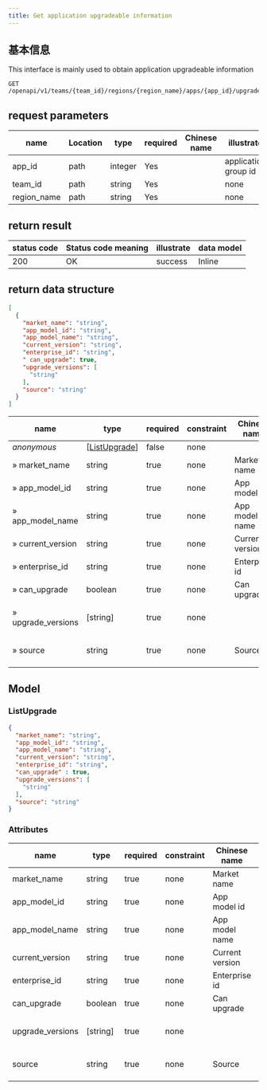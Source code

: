 ```yaml
---
title: Get application upgradeable information
---
```


## 基本信息

This interface is mainly used to obtain application upgradeable information

```shell title="请求路径"
GET /openapi/v1/teams/{team_id}/regions/{region_name}/apps/{app_id}/upgrade
```

## request parameters

| name                             | Location | type    | required | Chinese name | illustrate           |
| -------------------------------- | -------- | ------- | -------- | ------------ | -------------------- |
| app_id      | path     | integer | Yes      |              | application group id |
| team_id     | path     | string  | Yes      |              | none                 |
| region_name | path     | string  | Yes      |              | none                 |

## return result

| status code | Status code meaning | illustrate | data model |
| ----------- | ------------------- | ---------- | ---------- |
| 200         | OK                  | success    | Inline     |

## return data structure

```json title="响应示例"
[
  {
    "market_name": "string",
    "app_model_id": "string",
    "app_model_name": "string",
    "current_version": "string",
    "enterprise_id": "string",
    " can_upgrade": true,
    "upgrade_versions": [
      "string"
    ],
    "source": "string"
  }
]
```

| name                                                       | type                                                                                    | required | constraint | Chinese name    | illustrate                   |
| ---------------------------------------------------------- | --------------------------------------------------------------------------------------- | -------- | ---------- | --------------- | ---------------------------- |
| _anonymous_                                                | [[ListUpgrade](#schemalistupgrade)] | false    | none       |                 | none                         |
| » market_name                         | string                                                                                  | true     | none       | Market name     | app store name               |
| » app_model_id   | string                                                                                  | true     | none       | App model id    | application model id         |
| » app_model_name | string                                                                                  | true     | none       | App model name  | 应用模型名称                       |
| » current_version                     | string                                                                                  | true     | none       | Current version | current version              |
| » enterprise_id                       | string                                                                                  | true     | none       | Enterprise id   | enterprise id                |
| » can_upgrade                         | boolean                                                                                 | true     | none       | Can upgrade     | upgradeable                  |
| » upgrade_versions                    | [string]                            | true     | none       |                 | List of upgradeable versions |
| » source                                                   | string                                                                                  | true     | none       | Source          | Application Model Source     |

## Model

### ListUpgrade<a id="schemalistupgrade"></a>

```json
{
  "market_name": "string",
  "app_model_id": "string",
  "app_model_name": "string",
  "current_version": "string",
  "enterprise_id": "string",
  "can_upgrade" : true,
  "upgrade_versions": [
    "string"
  ],
  "source": "string"
}
```

### Attributes

| name                                                     | type                                                         | required | constraint | Chinese name    | illustrate                   |
| -------------------------------------------------------- | ------------------------------------------------------------ | -------- | ---------- | --------------- | ---------------------------- |
| market_name                         | string                                                       | true     | none       | Market name     | app store name               |
| app_model_id   | string                                                       | true     | none       | App model id    | application model id         |
| app_model_name | string                                                       | true     | none       | App model name  | Basic Information            |
| current_version                     | string                                                       | true     | none       | Current version | current version              |
| enterprise_id                       | string                                                       | true     | none       | Enterprise id   | enterprise id                |
| can_upgrade                         | boolean                                                      | true     | none       | Can upgrade     | upgradeable                  |
| upgrade_versions                    | [string] | true     | none       |                 | List of upgradeable versions |
| source                                                   | string                                                       | true     | none       | Source          | Application Model Source     |
